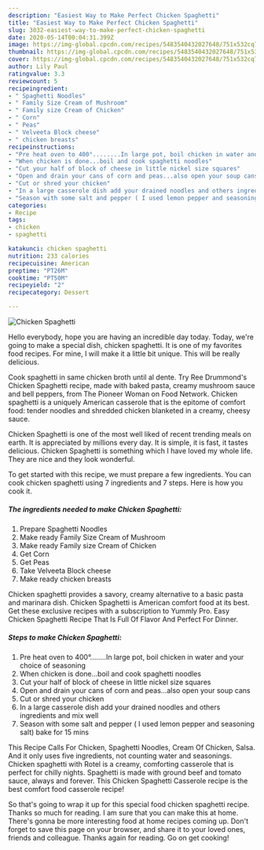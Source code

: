 ```yaml
---
description: "Easiest Way to Make Perfect Chicken Spaghetti"
title: "Easiest Way to Make Perfect Chicken Spaghetti"
slug: 3032-easiest-way-to-make-perfect-chicken-spaghetti
date: 2020-05-14T00:04:31.399Z
image: https://img-global.cpcdn.com/recipes/5483540432027648/751x532cq70/chicken-spaghetti-recipe-main-photo.jpg
thumbnail: https://img-global.cpcdn.com/recipes/5483540432027648/751x532cq70/chicken-spaghetti-recipe-main-photo.jpg
cover: https://img-global.cpcdn.com/recipes/5483540432027648/751x532cq70/chicken-spaghetti-recipe-main-photo.jpg
author: Lily Paul
ratingvalue: 3.3
reviewcount: 5
recipeingredient:
- " Spaghetti Noodles"
- " Family Size Cream of Mushroom"
- " Family size Cream of Chicken"
- " Corn"
- " Peas"
- " Velveeta Block cheese"
- " chicken breasts"
recipeinstructions:
- "Pre heat oven to 400°........In large pot, boil chicken in water and your choice of seasoning"
- "When chicken is done...boil and cook spaghetti noodles"
- "Cut your half of block of cheese in little nickel size squares"
- "Open and drain your cans of corn and peas...also open your soup cans"
- "Cut or shred your chicken"
- "In a large casserole dish add your drained noodles and others ingredients and mix well"
- "Season with some salt and pepper ( I used lemon pepper and seasoning salt) bake for 15 mins"
categories:
- Recipe
tags:
- chicken
- spaghetti

katakunci: chicken spaghetti 
nutrition: 233 calories
recipecuisine: American
preptime: "PT26M"
cooktime: "PT50M"
recipeyield: "2"
recipecategory: Dessert

---
```



![Chicken Spaghetti](https://img-global.cpcdn.com/recipes/5483540432027648/751x532cq70/chicken-spaghetti-recipe-main-photo.jpg)

Hello everybody, hope you are having an incredible day today. Today, we're going to make a special dish, chicken spaghetti. It is one of my favorites food recipes. For mine, I will make it a little bit unique. This will be really delicious.

Cook spaghetti in same chicken broth until al dente. Try Ree Drummond&#39;s Chicken Spaghetti recipe, made with baked pasta, creamy mushroom sauce and bell peppers, from The Pioneer Woman on Food Network. Chicken spaghetti is a uniquely American casserole that is the epitome of comfort food: tender noodles and shredded chicken blanketed in a creamy, cheesy sauce.

Chicken Spaghetti is one of the most well liked of recent trending meals on earth. It is appreciated by millions every day. It is simple, it is fast, it tastes delicious. Chicken Spaghetti is something which I have loved my whole life. They are nice and they look wonderful.


To get started with this recipe, we must prepare a few ingredients. You can cook chicken spaghetti using 7 ingredients and 7 steps. Here is how you cook it.

<!--inarticleads1-->

##### The ingredients needed to make Chicken Spaghetti:

1. Prepare  Spaghetti Noodles
1. Make ready  Family Size Cream of Mushroom
1. Make ready  Family size Cream of Chicken
1. Get  Corn
1. Get  Peas
1. Take  Velveeta Block cheese
1. Make ready  chicken breasts


Chicken spaghetti provides a savory, creamy alternative to a basic pasta and marinara dish. Chicken Spaghetti is American comfort food at its best. Get these exclusive recipes with a subscription to Yummly Pro. Easy Chicken Spaghetti Recipe That Is Full Of Flavor And Perfect For Dinner. 

<!--inarticleads2-->

##### Steps to make Chicken Spaghetti:

1. Pre heat oven to 400°........In large pot, boil chicken in water and your choice of seasoning
1. When chicken is done...boil and cook spaghetti noodles
1. Cut your half of block of cheese in little nickel size squares
1. Open and drain your cans of corn and peas...also open your soup cans
1. Cut or shred your chicken
1. In a large casserole dish add your drained noodles and others ingredients and mix well
1. Season with some salt and pepper ( I used lemon pepper and seasoning salt) bake for 15 mins


This Recipe Calls For Chicken, Spaghetti Noodles, Cream Of Chicken, Salsa. And it only uses five ingredients, not counting water and seasonings. Chicken spaghetti with Rotel is a creamy, comforting casserole that is perfect for chilly nights. Spaghetti is made with ground beef and tomato sauce, always and forever. This Chicken Spaghetti Casserole recipe is the best comfort food casserole recipe! 

So that's going to wrap it up for this special food chicken spaghetti recipe. Thanks so much for reading. I am sure that you can make this at home. There's gonna be more interesting food at home recipes coming up. Don't forget to save this page on your browser, and share it to your loved ones, friends and colleague. Thanks again for reading. Go on get cooking!
